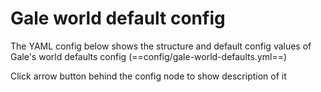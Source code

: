 <script setup>
import galeGlobalConfig from './data/gale-world-defaults';
import ConfigGroup from '../../../.vitepress/theme/components/config/ConfigGroup.vue'
</script>

# Gale world default config
The YAML config below shows the structure and default config values of Gale's world defaults config (==config/gale-world-defaults.yml==)

Click arrow button behind the config node to show description of it

<Config :data="galeGlobalConfig" />